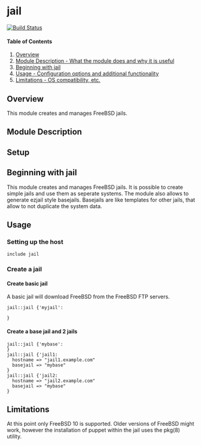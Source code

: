 # jail

[![Build Status](https://travis-ci.org/Marketcircle/jail-puppet-module.svg)](https://travis-ci.org/Marketcircle/jail-puppet-module)

#### Table of Contents

1. [Overview](#overview)
2. [Module Description - What the module does and why it is useful](#module-description)
3. [Beginning with jail](#beginning-with-jail)
4. [Usage - Configuration options and additional functionality](#usage)
5. [Limitations - OS compatibility, etc.](#limitations)


## Overview

This module creates and manages FreeBSD jails.

## Module Description

## Setup

## Beginning with jail

This module creates and manages FreeBSD jails. It is possible to create simple jails and use them as seperate systems.
The module also allows to generate ezjail style basejails. Basejails are like templates for other jails, that allow
to not duplicate the system data.


## Usage

### Setting up the host

```
include jail
```



### Create a jail

#### Create basic jail

A basic jail will download FreeBSD from the FreeBSD FTP servers.

```
jail::jail {'myjail':

}
```
#### Create a base jail and 2 jails

```
jail::jail {'mybase':
}
jail::jail {'jail1:
  hostname => "jail1.example.com"
  basejail => "mybase"
}
jail::jail {'jail2:
  hostname => "jail2.example.com"
  basejail => "mybase"
}

```

## Limitations

At this point only FreeBSD 10 is supported. Older versions of FreeBSD might work, however the installation of puppet
within the jail uses the pkg(8) utility.



